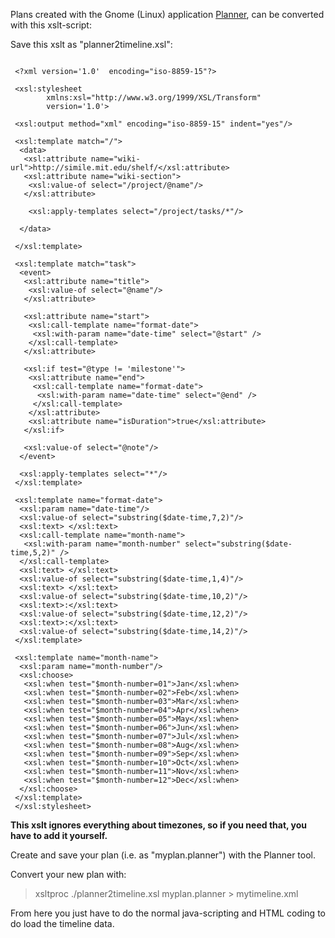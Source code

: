 Plans created with the Gnome (Linux) application [Planner](http://live.gnome.org/Planner), can be converted with this xslt-script:

Save this xslt as "planner2timeline.xsl":
```

 <?xml version='1.0'  encoding="iso-8859-15"?>
 
 <xsl:stylesheet
        xmlns:xsl="http://www.w3.org/1999/XSL/Transform"
        version='1.0'>
 
 <xsl:output method="xml" encoding="iso-8859-15" indent="yes"/>
 
 <xsl:template match="/">
  <data>
   <xsl:attribute name="wiki-url">http://simile.mit.edu/shelf/</xsl:attribute>
   <xsl:attribute name="wiki-section">
    <xsl:value-of select="/project/@name"/>
   </xsl:attribute>
 
    <xsl:apply-templates select="/project/tasks/*"/>
 
  </data>
 
 </xsl:template>
 
 <xsl:template match="task">
  <event>
   <xsl:attribute name="title">
    <xsl:value-of select="@name"/>
   </xsl:attribute>
 
   <xsl:attribute name="start">
    <xsl:call-template name="format-date">
     <xsl:with-param name="date-time" select="@start" />
    </xsl:call-template>
   </xsl:attribute>
 
   <xsl:if test="@type != 'milestone'">
    <xsl:attribute name="end">
     <xsl:call-template name="format-date">
      <xsl:with-param name="date-time" select="@end" />
     </xsl:call-template>
    </xsl:attribute>
    <xsl:attribute name="isDuration">true</xsl:attribute>
   </xsl:if>
 
   <xsl:value-of select="@note"/>
  </event>
 
  <xsl:apply-templates select="*"/>
 </xsl:template>
 
 <xsl:template name="format-date">
  <xsl:param name="date-time"/>
  <xsl:value-of select="substring($date-time,7,2)"/>
  <xsl:text> </xsl:text>
  <xsl:call-template name="month-name">
   <xsl:with-param name="month-number" select="substring($date-time,5,2)" />
  </xsl:call-template>
  <xsl:text> </xsl:text>
  <xsl:value-of select="substring($date-time,1,4)"/>
  <xsl:text> </xsl:text>
  <xsl:value-of select="substring($date-time,10,2)"/>
  <xsl:text>:</xsl:text>
  <xsl:value-of select="substring($date-time,12,2)"/>
  <xsl:text>:</xsl:text>
  <xsl:value-of select="substring($date-time,14,2)"/>
 </xsl:template>
 
 <xsl:template name="month-name">
  <xsl:param name="month-number"/>
  <xsl:choose>
   <xsl:when test="$month-number=01">Jan</xsl:when>
   <xsl:when test="$month-number=02">Feb</xsl:when>
   <xsl:when test="$month-number=03">Mar</xsl:when>
   <xsl:when test="$month-number=04">Apr</xsl:when>
   <xsl:when test="$month-number=05">May</xsl:when>
   <xsl:when test="$month-number=06">Jun</xsl:when>
   <xsl:when test="$month-number=07">Jul</xsl:when>
   <xsl:when test="$month-number=08">Aug</xsl:when>
   <xsl:when test="$month-number=09">Sep</xsl:when>
   <xsl:when test="$month-number=10">Oct</xsl:when>
   <xsl:when test="$month-number=11">Nov</xsl:when>
   <xsl:when test="$month-number=12">Dec</xsl:when>
  </xsl:choose>
 </xsl:template>
 </xsl:stylesheet>
```

**This xslt ignores everything about timezones, so if you need that, you have to add it yourself.**

Create and save your plan (i.e. as "myplan.planner") with the Planner tool.

Convert your new plan with:

> xsltproc ./planner2timeline.xsl myplan.planner > mytimeline.xml

From here you just have to do the normal java-scripting and HTML coding to do load the timeline data.